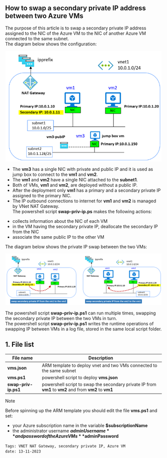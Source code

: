 <properties
pageTitle= 'how to swap a secondary private IP address between two Azure VMs'
description= "moving private secondary IPv4 address between two Azure Virtual Machines"
documentationcenter: na
services="Azure VM"
documentationCenter="github"
authors="fabferri"
editor=""/>

<tags
   ms.service="configuration-Example-Azure"
   ms.devlang="na"
   ms.topic="article"
   ms.tgt_pltfrm="na"
   ms.workload="na"
   ms.date="13/11/2023"
   ms.author="fabferri" />

## How to swap a secondary private IP address between two Azure VMs

The purpose of this article is to swap a secondary private IP address assigned to the NIC of the Azure VM to the NIC of another Azure VM connected to the same subnet. <br>
The diagram below shows the configuration:

[![1]][1]

* The **vm3** has a single NIC with private and public IP and it is used as jump box to connect to the **vm1** and **vm2**. <br>
* The **vm1** and **vm2** have a single NIC attached to the **subnet1**. <br>
* Both of VMs, **vm1** and **vm2**, are deployed without a public IP. <br>
* After the deployment only **vm1** has a primary and a secondary private IP assigned to the primary NIC. 
* The IP outbound connections to internet for **vm1** and **vm2** is managed by VNet NAT Gateway.<br>
The powershell script **swap-priv-ip.ps** makes the following actions: 
- collects information about the NIC of each VM
- in the VM having the secondary private IP, deallocate the secondary IP from the NIC
- associate the same public IP to the other VM 

The diagram below shows the private IP swap between the two VMs:

[![2]][2]


The powershell script **swap-priv-ip.ps1** can run multiple times, swapping the secondary private IP between the two VMs in turn. <br>
The powershell script **swap-priv-ip.ps1** writes the runtime operations of swapping IP between VMs in a log file, stored in the same local script folder.


## <a name="list of files"></a>1. File list

| File name            | Description                                                                             |
| -------------------- | --------------------------------------------------------------------------------------- |
| **vms.json**         | ARM template to deploy vnet and two VMs connected to the same subnet                    |
| **vms.ps1**          | powershell script to deploy **vms.json**                                                |
| **swap-priv-ip.ps1** | powershell script to swap the secondary private IP from **vm1** to **vm2** and from **vm2** to **vm1** |


> [!NOTE]
> Before spinning up the ARM template you should edit the file **vms.ps1** and set:
> * your Azure subscription name in the variable **$subscriptionName**
> * the administrator username **$adminUsername** and password of the Azure VMs **$adminPassword**
>
> 


`Tags: VNET NAT Gateway, secondary private IP, Azure VM` <br>
`date: 13-11-2023`

<!--Image References-->

[1]: ./media/network-diagram.png "network diagram"
[2]: ./media/swap-ip.png "swap secondary private IP between Azure VMs"

<!--Link References-->

